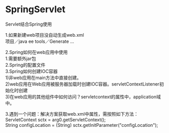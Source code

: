# SpringServlet
Servlet结合Spring使用

1.如果新建web项目没自动生成web.xml</br>
项目／java ee tools／Generate ...</br>

2.Spring如何在web应用中使用</br>
1.需要额外jar包</br>
2.Spring的配置文件</br>
3.Spring如何创建IOC容器</br>
1)非web应用在main方法中直接创建。</br>
2)web应用在Web应用被服务器加载时创建IOC容器。servletContextListener初始化时创建</br>
3)在web应用的其他组件中如何访问？servletcontext的属性中，application域中。</br>

3.遇到一个问题：解决方案获取web.xml中属性，需按照如下方法：</br>
ServletContext sctx = arg0.getServletContext();</br>
String configLocation = (String) sctx.getInitParameter("configLocation");</br>



